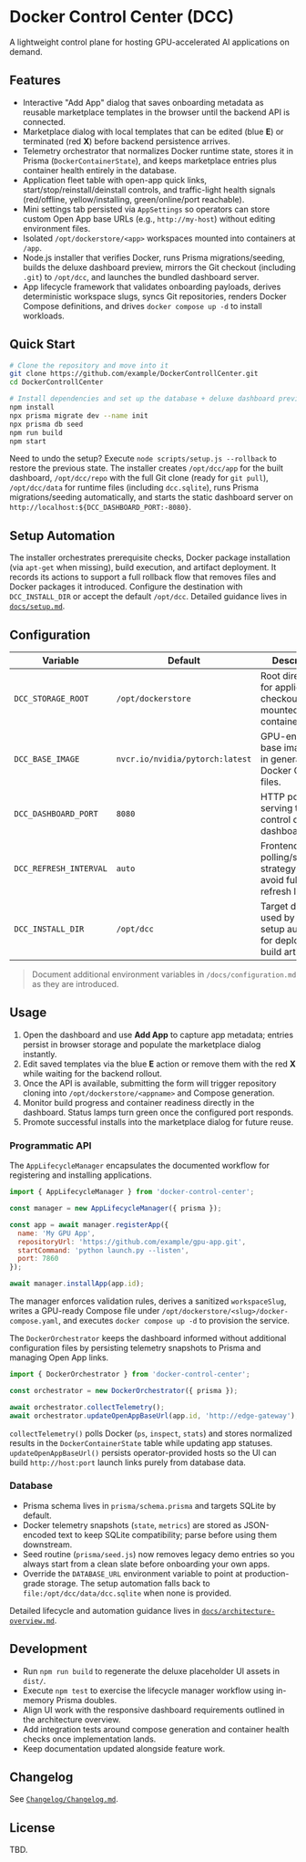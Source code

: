 # Docker Control Center (DCC)

A lightweight control plane for hosting GPU-accelerated AI applications on demand.

## Features
- Interactive "Add App" dialog that saves onboarding metadata as reusable marketplace templates in the browser until the backend API is connected.
- Marketplace dialog with local templates that can be edited (blue **E**) or terminated (red **X**) before backend persistence arrives.
- Telemetry orchestrator that normalizes Docker runtime state, stores it in Prisma (`DockerContainerState`), and keeps marketplace entries plus container health entirely in the database.
- Application fleet table with open-app quick links, start/stop/reinstall/deinstall controls, and traffic-light health signals (red/offline, yellow/installing, green/online/port reachable).
- Mini settings tab persisted via `AppSettings` so operators can store custom Open App base URLs (e.g., `http://my-host`) without editing environment files.
- Isolated `/opt/dockerstore/<app>` workspaces mounted into containers at `/app`.
- Node.js installer that verifies Docker, runs Prisma migrations/seeding, builds the deluxe dashboard preview, mirrors the Git checkout (including `.git`) to `/opt/dcc`, and launches the bundled dashboard server.
- App lifecycle framework that validates onboarding payloads, derives deterministic workspace slugs, syncs Git repositories, renders Docker Compose definitions, and drives `docker compose up -d` to install workloads.

## Quick Start
```bash
# Clone the repository and move into it
git clone https://github.com/example/DockerControllCenter.git
cd DockerControllCenter

# Install dependencies and set up the database + deluxe dashboard preview
npm install
npx prisma migrate dev --name init
npx prisma db seed
npm run build
npm start
```

Need to undo the setup? Execute `node scripts/setup.js --rollback` to restore the previous state. The installer creates `/opt/dcc/app` for the built dashboard, `/opt/dcc/repo` with the full Git clone (ready for `git pull`), `/opt/dcc/data` for runtime files (including `dcc.sqlite`), runs Prisma migrations/seeding automatically, and starts the static dashboard server on `http://localhost:${DCC_DASHBOARD_PORT:-8080}`.

## Setup Automation
The installer orchestrates prerequisite checks, Docker package installation (via `apt-get` when
missing), build execution, and artifact deployment. It records its actions to support a full
rollback flow that removes files and Docker packages it introduced. Configure the destination with
`DCC_INSTALL_DIR` or accept the default `/opt/dcc`. Detailed guidance lives in
[`docs/setup.md`](docs/setup.md).

## Configuration
| Variable | Default | Description |
| --- | --- | --- |
| `DCC_STORAGE_ROOT` | `/opt/dockerstore` | Root directory for application checkouts mounted into containers. |
| `DCC_BASE_IMAGE` | `nvcr.io/nvidia/pytorch:latest` | GPU-enabled base image used in generated Docker Compose files. |
| `DCC_DASHBOARD_PORT` | `8080` | HTTP port for serving the control center dashboard. |
| `DCC_REFRESH_INTERVAL` | `auto` | Frontend polling/streaming strategy; must avoid full page refresh loops. |
| `DCC_INSTALL_DIR` | `/opt/dcc` | Target directory used by the setup automation for deploying build artifacts. |

> Document additional environment variables in `/docs/configuration.md` as they are introduced.

## Usage
1. Open the dashboard and use **Add App** to capture app metadata; entries persist in browser storage and populate the marketplace dialog instantly.
2. Edit saved templates via the blue **E** action or remove them with the red **X** while waiting for the backend rollout.
3. Once the API is available, submitting the form will trigger repository cloning into `/opt/dockerstore/<appname>` and Compose generation.
4. Monitor build progress and container readiness directly in the dashboard. Status lamps turn green once the configured port responds.
5. Promote successful installs into the marketplace dialog for future reuse.

### Programmatic API

The `AppLifecycleManager` encapsulates the documented workflow for registering and installing applications.

```js
import { AppLifecycleManager } from 'docker-control-center';

const manager = new AppLifecycleManager({ prisma });

const app = await manager.registerApp({
  name: 'My GPU App',
  repositoryUrl: 'https://github.com/example/gpu-app.git',
  startCommand: 'python launch.py --listen',
  port: 7860
});

await manager.installApp(app.id);
```

The manager enforces validation rules, derives a sanitized `workspaceSlug`, writes a GPU-ready Compose file under `/opt/dockerstore/<slug>/docker-compose.yaml`, and executes `docker compose up -d` to provision the service.

The `DockerOrchestrator` keeps the dashboard informed without additional configuration files by persisting telemetry snapshots to Prisma and managing Open App links.

```js
import { DockerOrchestrator } from 'docker-control-center';

const orchestrator = new DockerOrchestrator({ prisma });

await orchestrator.collectTelemetry();
await orchestrator.updateOpenAppBaseUrl(app.id, 'http://edge-gateway');
```

`collectTelemetry()` polls Docker (`ps`, `inspect`, `stats`) and stores normalized results in the `DockerContainerState` table while updating app statuses. `updateOpenAppBaseUrl()` persists operator-provided hosts so the UI can build `http://host:port` launch links purely from database data.

### Database

- Prisma schema lives in `prisma/schema.prisma` and targets SQLite by default.
- Docker telemetry snapshots (`state`, `metrics`) are stored as JSON-encoded text to keep SQLite compatibility; parse before using them downstream.
- Seed routine (`prisma/seed.js`) now removes legacy demo entries so you always start from a clean slate before onboarding your own apps.
- Override the `DATABASE_URL` environment variable to point at production-grade storage. The setup automation falls back to `file:/opt/dcc/data/dcc.sqlite` when none is provided.

Detailed lifecycle and automation guidance lives in [`docs/architecture-overview.md`](docs/architecture-overview.md).

## Development
- Run `npm run build` to regenerate the deluxe placeholder UI assets in `dist/`.
- Execute `npm test` to exercise the lifecycle manager workflow using in-memory Prisma doubles.
- Align UI work with the responsive dashboard requirements outlined in the architecture overview.
- Add integration tests around compose generation and container health checks once implementation lands.
- Keep documentation updated alongside feature work.

## Changelog
See [`Changelog/Changelog.md`](Changelog/Changelog.md).

## License
TBD.
